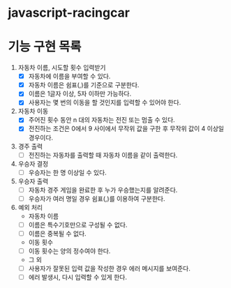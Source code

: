 # javascript-racingcar
# 기능 구현 목록
1. 자동차 이름, 시도할 횟수 입력받기
    - [x] 자동차에 이름을 부여할 수 있다.
    - [x] 자동차 이름은 쉼표(,)를 기준으로 구분한다.
    - [x] 이름은 1글자 이상, 5자 이하만 가능하다.
    - [x] 사용자는 몇 번의 이동을 할 것인지를 입력할 수 있어야 한다.

2. 자동차 이동
    - [x] 주어진 횟수 동안 n 대의 자동차는 전진 또는 멈출 수 있다.
    - [x] 전진하는 조건은 0에서 9 사이에서 무작위 값을 구한 후 무작위 값이 4 이상일 경우이다.
 
3. 경주 출력
    - [ ] 전진하는 자동차를 출력할 때 자동차 이름을 같이 출력한다.

4. 우승자 결정
    - [ ] 우승자는 한 명 이상일 수 있다.

5. 우승자 출력
    - [ ] 자동차 경주 게임을 완료한 후 누가 우승했는지를 알려준다.
    - [ ] 우승자가 여러 명일 경우 쉼표(,)를 이용하여 구분한다.

6. 예외 처리
    - 자동차 이름
    - [ ] 이름은 특수기호만으로 구성될 수 없다.
    - [ ] 이름은 중복될 수 없다.
    
    - 이동 횟수
    - [ ] 이동 횟수는 양의 정수여야 한다.

    - 그 외
    - [ ] 사용자가 잘못된 입력 값을 작성한 경우 에러 메시지를 보여준다.
    - [ ] 에러 발생시, 다시 입력할 수 있게 한다.